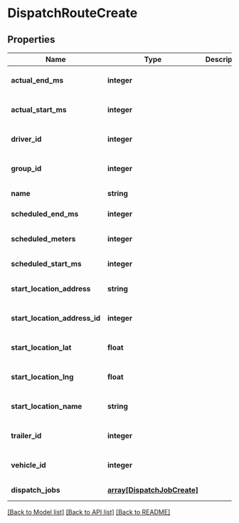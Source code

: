 # DispatchRouteCreate

## Properties
Name | Type | Description | Notes
------------ | ------------- | ------------- | -------------
**actual_end_ms** | **integer** |  | [optional] [default to null]
**actual_start_ms** | **integer** |  | [optional] [default to null]
**driver_id** | **integer** |  | [optional] [default to null]
**group_id** | **integer** |  | [optional] [default to null]
**name** | **string** |  | [default to null]
**scheduled_end_ms** | **integer** |  | [default to null]
**scheduled_meters** | **integer** |  | [optional] [default to null]
**scheduled_start_ms** | **integer** |  | [default to null]
**start_location_address** | **string** |  | [optional] [default to null]
**start_location_address_id** | **integer** |  | [optional] [default to null]
**start_location_lat** | **float** |  | [optional] [default to null]
**start_location_lng** | **float** |  | [optional] [default to null]
**start_location_name** | **string** |  | [optional] [default to null]
**trailer_id** | **integer** |  | [optional] [default to null]
**vehicle_id** | **integer** |  | [optional] [default to null]
**dispatch_jobs** | [**array[DispatchJobCreate]**](DispatchJobCreate.md) |  | [default to null]

[[Back to Model list]](../README.md#documentation-for-models) [[Back to API list]](../README.md#documentation-for-api-endpoints) [[Back to README]](../README.md)


